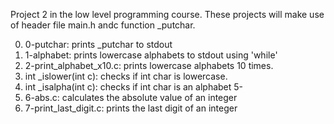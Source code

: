Project 2 in the low level programming course.
These projects will make use of header file main.h andc function _putchar.

0. 0-putchar: prints _putchar to stdout
1. 1-alphabet: prints lowercase alphabets to stdout using 'while'
2. 2-print_alphabet_x10.c: prints lowercase alphabets 10 times.
3. int _islower(int c): checks if int char is lowercase.
4. int _isalpha(int c): checks if int char is an alphabet
5-
6. 6-abs.c: calculates the absolute value of an integer
7. 7-print_last_digit.c: prints the last digit of an integer
